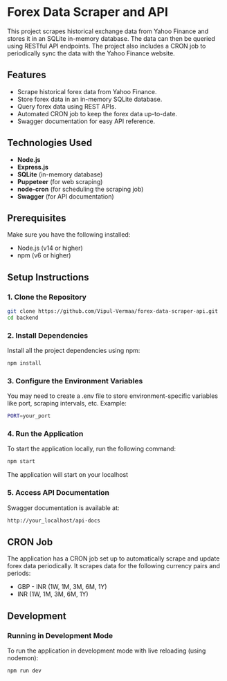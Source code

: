 # Forex Data Scraper and API

This project scrapes historical exchange data from Yahoo Finance and stores it in an SQLite in-memory database. The data can then be queried using RESTful API endpoints. The project also includes a CRON job to periodically sync the data with the Yahoo Finance website.

## Features
- Scrape historical forex data from Yahoo Finance.
- Store forex data in an in-memory SQLite database.
- Query forex data using REST APIs.
- Automated CRON job to keep the forex data up-to-date.
- Swagger documentation for easy API reference.

## Technologies Used
- **Node.js**
- **Express.js**
- **SQLite** (in-memory database)
- **Puppeteer** (for web scraping)
- **node-cron** (for scheduling the scraping job)
- **Swagger** (for API documentation)

## Prerequisites
Make sure you have the following installed:
- Node.js (v14 or higher)
- npm (v6 or higher)

## Setup Instructions

### 1. Clone the Repository
```bash
git clone https://github.com/Vipul-Vermaa/forex-data-scraper-api.git
cd backend
```
### 2. Install Dependencies
Install all the project dependencies using npm:
```bash
npm install
```

### 3. Configure the Environment Variables
You may need to create a .env file to store environment-specific variables like port, scraping intervals, etc. Example:
```bash
PORT=your_port
```
### 4. Run the Application
To start the application locally, run the following command:
```bash
npm start
```
The application will start on your localhost

### 5. Access API Documentation
Swagger documentation is available at:
```bash
http://your_localhost/api-docs
```

## CRON Job
The application has a CRON job set up to automatically scrape and update forex data periodically. It scrapes data for the following currency pairs and periods:
- GBP - INR (1W, 1M, 3M, 6M, 1Y)
- INR (1W, 1M, 3M, 6M, 1Y)

## Development
### Running in Development Mode
To run the application in development mode with live reloading (using nodemon):
```bash
npm run dev
```
